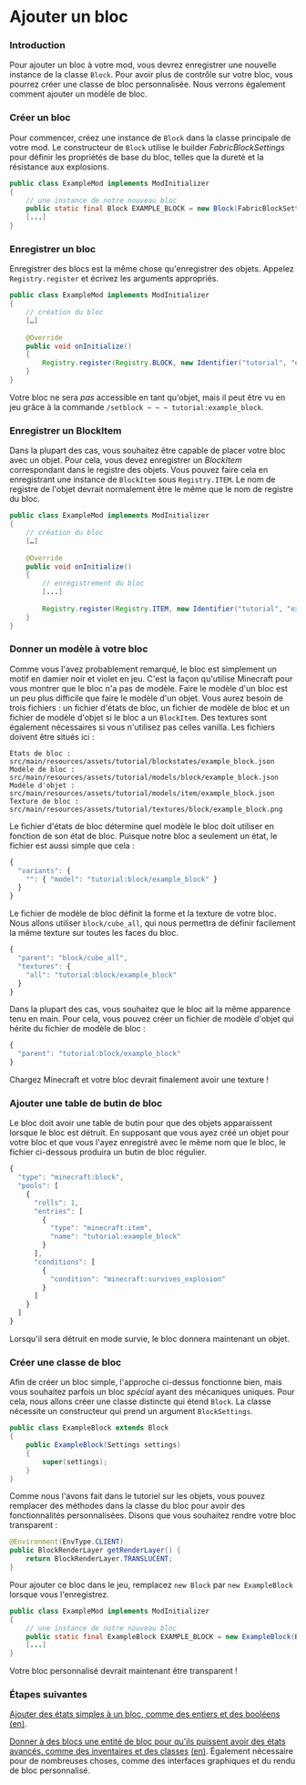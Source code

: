 # Ajouter un bloc

### Introduction

Pour ajouter un bloc à votre mod, vous devrez enregistrer une nouvelle
instance de la classe `Block`. Pour avoir plus de contrôle sur votre
bloc, vous pourrez créer une classe de bloc personnalisée. Nous verrons
également comment ajouter un modèle de bloc.

### Créer un bloc

Pour commencer, créez une instance de `Block` dans la classe principale
de votre mod. Le constructeur de `Block` utilise le builder
*FabricBlockSettings* pour définir les propriétés de base du bloc,
telles que la dureté et la résistance aux explosions.

```java
public class ExampleMod implements ModInitializer
{
    // une instance de notre nouveau bloc
    public static final Block EXAMPLE_BLOCK = new Block(FabricBlockSettings.of(Material.METAL).build());
    [...]
}
```

### Enregistrer un bloc

Enregistrer des blocs est la même chose qu'enregistrer des objets.
Appelez `Registry.register` et écrivez les arguments appropriés.

```java
public class ExampleMod implements ModInitializer
{
    // création du bloc
    […]
    
    @Override
    public void onInitialize()
    {
        Registry.register(Registry.BLOCK, new Identifier("tutorial", "example_block"), EXAMPLE_BLOCK);
    }
}
```

Votre bloc ne sera *pas* accessible en tant qu'objet, mais il peut être
vu en jeu grâce à la commande `/setblock ~ ~ ~ tutorial:example_block`.

### Enregistrer un BlockItem

Dans la plupart des cas, vous souhaitez être capable de placer votre
bloc avec un objet. Pour cela, vous devez enregistrer un *BlockItem*
correspondant dans le registre des objets. Vous pouvez faire cela en
enregistrant une instance de `BlockItem` sous `Registry.ITEM`. Le nom de
registre de l'objet devrait normalement être le même que le nom de
registre du bloc.

```java
public class ExampleMod implements ModInitializer
{
    // création du bloc
    […]
    
    @Override
    public void onInitialize()
    {
        // enregistrement du bloc
        [...]
        
        Registry.register(Registry.ITEM, new Identifier("tutorial", "example_block"), new BlockItem(EXAMPLE_BLOCK, new Item.Settings().group(ItemGroup.MISC)));
    }
}
```

### Donner un modèle à votre bloc

Comme vous l'avez probablement remarqué, le bloc est simplement un motif
en damier noir et violet en jeu. C'est la façon qu'utilise Minecraft
pour vous montrer que le bloc n'a pas de modèle. Faire le modèle d'un
bloc est un peu plus difficile que faire le modèle d'un objet. Vous
aurez besoin de trois fichiers : un fichier d'états de bloc, un fichier
de modèle de bloc et un fichier de modèle d'objet si le bloc a un
`BlockItem`. Des textures sont également nécessaires si vous n'utilisez
pas celles vanilla. Les fichiers doivent être situés ici :

    États de bloc : src/main/resources/assets/tutorial/blockstates/example_block.json
    Modèle de bloc : src/main/resources/assets/tutorial/models/block/example_block.json
    Modèle d'objet : src/main/resources/assets/tutorial/models/item/example_block.json
    Texture de bloc : src/main/resources/assets/tutorial/textures/block/example_block.png

Le fichier d'états de bloc détermine quel modèle le bloc doit utiliser
en fonction de son état de bloc. Puisque notre bloc a seulement un état,
le fichier est aussi simple que cela :

```JavaScript
{
  "variants": {
    "": { "model": "tutorial:block/example_block" }
  }
}
```

Le fichier de modèle de bloc définit la forme et la texture de votre
bloc. Nous allons utiliser `block/cube_all`, qui nous permettra de
définir facilement la même texture sur toutes les faces du bloc.

```JavaScript
{
  "parent": "block/cube_all",
  "textures": {
    "all": "tutorial:block/example_block"
  }
}
```

Dans la plupart des cas, vous souhaitez que le bloc ait la même
apparence tenu en main. Pour cela, vous pouvez créer un fichier de
modèle d'objet qui hérite du fichier de modèle de bloc :

```JavaScript
{
  "parent": "tutorial:block/example_block"
}
```

Chargez Minecraft et votre bloc devrait finalement avoir une texture \!

### Ajouter une table de butin de bloc

Le bloc doit avoir une table de butin pour que des objets apparaissent
lorsque le bloc est détruit. En supposant que vous ayez créé un objet
pour votre bloc et que vous l'ayez enregistré avec le même nom que le
bloc, le fichier ci-dessous produira un butin de bloc régulier.

```JavaScript
{
  "type": "minecraft:block",
  "pools": [
    {
      "rolls": 1,
      "entries": [
        {
          "type": "minecraft:item",
          "name": "tutorial:example_block"
        }
      ],
      "conditions": [
        {
          "condition": "minecraft:survives_explosion"
        }
      ]
    }
  ]
}
```

Lorsqu'il sera détruit en mode survie, le bloc donnera maintenant un
objet.

### Créer une classe de bloc

Afin de créer un bloc simple, l'approche ci-dessus fonctionne bien, mais
vous souhaitez parfois un bloc *spécial* ayant des mécaniques uniques.
Pour cela, nous allons créer une classe distincte qui étend `Block`. La
classe nécessite un constructeur qui prend un argument `BlockSettings`.

```java
public class ExampleBlock extends Block
{
    public ExampleBlock(Settings settings)
    {
        super(settings);
    }
}
```

Comme nous l'avons fait dans le tutoriel sur les objets, vous pouvez
remplacer des méthodes dans la classe du bloc pour avoir des
fonctionnalités personnalisées. Disons que vous souhaitez rendre votre
bloc transparent :

```java
@Environment(EnvType.CLIENT)
public BlockRenderLayer getRenderLayer() {
    return BlockRenderLayer.TRANSLUCENT;
}
```

Pour ajouter ce bloc dans le jeu, remplacez `new Block` par `new
ExampleBlock` lorsque vous l'enregistrez.

```java
public class ExampleMod implements ModInitializer
{
    // une instance de notre nouveau bloc
    public static final ExampleBlock EXAMPLE_BLOCK = new ExampleBlock(Block.Settings.of(Material.STONE));
    [...]
}
```

Votre bloc personnalisé devrait maintenant être transparent \!

### Étapes suivantes

[Ajouter des états simples à un bloc, comme des entiers et des
booléens](../../French/tutoriel/etats_de_bloc.md) [(en)](../../Tutorials/blockstate.md).

[Donner à des blocs une entité de bloc pour qu'ils puissent avoir des
états avancés, comme des inventaires et des
classes](../../French/tutoriel/entites_de_bloc.md) [(en)](../../Tutorials/blockentity.md).
Également nécessaire pour de nombreuses choses, comme des interfaces
graphiques et du rendu de bloc personnalisé.
